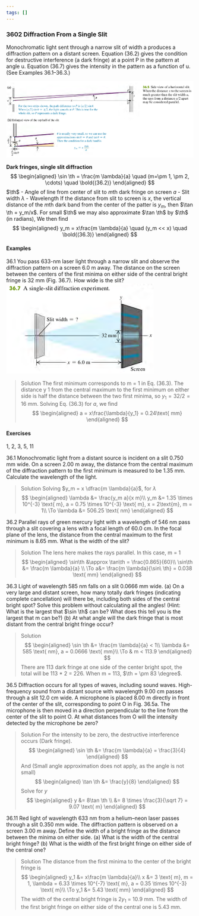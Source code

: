 ```yaml
---
tags: []
---
```


### 3602 Diffraction From a Single Slit
Monochromatic light sent through a narrow slit of width a produces a diffraction pattern on a distant screen. Equation (36.2) gives the condition for destructive interference (a dark fringe) at a point P in the pattern at angle u. Equation (36.7) gives the intensity in the pattern as a function of u. (See Examples 36.1–36.3.)

![Graph](../assets/36_05.png)

**Dark fringes, single slit diffraction**
$$
\begin{aligned}
\sin \th = \frac{m \lambda}{a} \quad (m=\pm 1, \pm 2, \cdots) \quad \bold{(36.2)}
\end{aligned}
$$
$\th$ - Angle of line from center of slit to *m*th dark fringe on screen
$a$ - Slit width
$\lambda$ - Wavelength
If the distance from slit to screen is $x$, the vertical distance of the *m*th dark band from the center of the patter is $y_m$, then $\tan \th = y_m/x$. For small $\th$ we may also approximate $\tan \th$ by $\th$ (in radians), We then find
$$
\begin{aligned}
y_m = x\frac{m \lambda}{a} \quad (y_m << x) \quad \bold{(36.3)}
\end{aligned}
$$

#### Examples
36.1  You pass 633-nm laser light through a narrow slit and observe the diffraction pattern on a screen 6.0 m away. The distance on the screen between the centers of the first minima on either side of the central bright fringe is 32 mm (Fig. 36.7). How wide is the slit?
![Graph](../assets/36_07.png)
>Solution
The first minimum corresponds to m = 1 in Eq. (36.3). The distance y 1 from the central maximum to the first minimum on either side is half the distance between the two first minima, so $y_1 = 32/2= 16$ mm. Solving Eq. (36.3) for $a$, we find
$$
\begin{aligned}
a = x\frac{\lambda}{y_1} = 0.24\text{ mm}
\end{aligned}
$$

#### Exercises
1, 2, 3, 5, 11

36.1 Monochromatic light from a distant source is incident on a slit 0.750 mm wide. On a screen 2.00 m away, the distance from the central maximum of the diffraction pattern to the first minimum is measured to be 1.35 mm. Calculate the wavelength of the light.
>Solution
Solving $y_m = x \dfrac{m \lambda}{a}$, for $\lambda$
$$
\begin{aligned}
\lambda &= \frac{y_m a}{x m}\\
y_m &= 1.35 \times 10^{-3} \text{ m}, a = 0.75 \times 10^{-3} \text{ m}, x = 2\text{m}, m = 1\\
\To \lambda &= 506.25 \text{ nm}
\end{aligned}
$$

36.2 Parallel rays of green mercury light with a wavelength of 546 nm pass through a slit covering a lens with a focal length of 60.0 cm. In the focal plane of the lens, the distance from the central maximum to the first minimum is 8.65 mm. What is the width of the slit?
>Solution
The lens here makes the rays parallel. In this case, m = 1
$$
\begin{aligned}
\sin\th &\approx \tan\th = \frac{0.865}{60}\\
\sin\th &= \frac{m \lambda}{a} \\
\To a&= \frac{m \lambda}{\sin\ \th} =  0.038 \text{ mm} 
\end{aligned}
$$

36.3 Light of wavelength 585 nm falls on a slit 0.0666 mm wide.
(a) On a very large and distant screen, how many totally dark fringes (indicating complete cancellation) will there be, including both sides of the central bright spot? Solve this problem without calculating all the angles! (Hint: What is the largest that $\sin \th$ can be? What does this tell you is the largest that m can be?)
(b) At what angle will the dark fringe that is most distant from the central bright fringe occur?
>Solution
$$
\begin{aligned}
\sin \th &= \frac{m \lambda}{a} < 1\\
\lambda &= 585 \text{ nm}, a = 0.0666 \text{ mm}\\
\To & m < 113.9
\end{aligned}
$$
There are 113 dark fringe at one side of the center bright spot, the total will be 113 * 2 = 226. When m = 113, $\th = \pm 83 \degree$.

36.5 Diffraction occurs for all types of waves, including sound waves. High-frequency sound from a distant source with wavelength 9.00 cm passes through a slit 12.0 cm wide. A microphone is placed 8.00 m directly in front of the center of the slit, corresponding to point O in Fig. 36.5a. The microphone is then moved in a direction perpendicular to the line from the center of the slit to point O. At what distances from O will the intensity detected by the microphone be zero?
>Solution
For the intensity to be zero, the destructive interference occurs (Dark fringe).
$$
\begin{aligned}
\sin \th &= \frac{m \lambda}{a} = \frac{3}{4}
\end{aligned}
$$
And (Small angle approximation does not apply, as the angle is not small)
$$
\begin{aligned}
\tan \th &= \frac{y}{8}
\end{aligned}
$$
Solve for $y$
$$
\begin{aligned}
y &= 8\tan \th \\
&= 8 \times \frac{3}{\sqrt 7} = 9.07 \text{ m}
\end{aligned}
$$

36.11 Red light of wavelength 633 nm from a helium–neon laser passes through a slit 0.350 mm wide. The diffraction pattern is observed on a screen 3.00 m away. Define the width of a bright fringe as the distance between the minima on either side.
(a) What is the width of the central bright fringe?
(b) What is the width of the first bright fringe on either side of the central one?
>Solution
The distance from the first minima to the center of the bright fringe is
$$
\begin{aligned}
y_1 &= x\frac{m \lambda}{a}\\
x &= 3 \text{ m}, m = 1, \lambda = 6.33 \times 10^{-7} \text{ m}, a = 0.35 \times 10^{-3} \text{ m}\\
\To y_1 &= 5.43 \text{ mm}
\end{aligned}
$$
The width of the central bright fringe is $2y_1$ = 10.9 mm. The width of the first bright fringe on either side of the central one is 5.43 mm.
